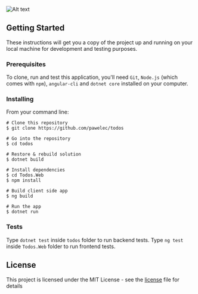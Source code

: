 ![Alt text](/../assets/header.png?raw=true "Project header")

## Getting Started

These instructions will get you a copy of the project up and running on your local machine for development and testing purposes.

### Prerequisites

To clone, run and test this application, you'll need `Git`, `Node.js` (which comes with `npm`), `angular-cli` and `dotnet core` installed on your computer.

### Installing

From your command line:
```
# Clone this repository
$ git clone https://github.com/pawelec/todos

# Go into the repository
$ cd todos

# Restore & rebuild solution
$ dotnet build

# Install dependencies
$ cd Todos.Web
$ npm install

# Build client side app
$ ng build

# Run the app
$ dotnet run
```

### Tests

Type `dotnet test` inside `todos` folder to run backend tests.
Type `ng test` inside `Todos.Web` folder to run frontend tests.

## License

This project is licensed under the MIT License - see the [license](LICENSE.md) file for details